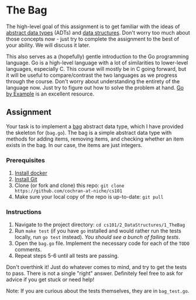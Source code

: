# The Bag

The high-level goal of this assignment is to get familiar with the ideas of
[abstract data types](https://en.wikipedia.org/wiki/Abstract_data_type) (ADTs)
and [data structures](https://en.wikipedia.org/wiki/Data_structure). Don't worry
too much about those concepts now - just try to complete the assignment to the
best of your ability. We will discuss it later.

This also serves as a (hopefully) gentle introduction to the Go programming
language. Go is a high-level language with a lot of similarities to lower-level
languages, especially C. This course will mostly be in C going forward, but it
will be useful to compare/contrast the two languages as we progress through the
course. Don't worry about understanding the entirety of the language now.  Just
try to figure out how to solve the problem at hand. [Go by
Example](https://gobyexample.com/) is an excellent resource.

## Assignment

Your task is to implement a [bag](https://en.wikipedia.org/wiki/Set_(abstract_data_type)#Multiset)
abstract data type, which I have provided the skeleton for (`bag.go`). The bag
is a simple abstract data type with methods for adding items, removing items,
and checking whether an item exists in the bag. In our case, the items are just
integers.

### Prerequisites

1. [Install docker](https://docs.docker.com/install/)
2. [Install Git](https://git-scm.com/book/en/v2/Getting-Started-Installing-Git)
3. Clone (or fork and clone) this repo: `git clone https://github.com/cochran-at-niche/cs101`
4. Make sure your local copy of the repo is up-to-date: `git pull`

### Instructions

1. Navigate to the project directory: `cd cs101/2_DataStructures/1_TheBag`
2. Run `make test` (if you have `go` installed and would rather run the tests
   locally, run `go test` instead). *You should see a bunch of failing tests*.
3. Open the `bag.go` file. Implement the necessary code for each of the `TODO` comments.
4. Repeat steps 5-6 until all tests are passing.

Don't overthink it! Just do whatever comes to mind, and try to get the tests to
pass. There is not a single "right" answer. Definitely feel free to ask for
advice if you get stuck or need help!

Note: If you are curious about the tests themselves, they are in `bag_test.go`.
